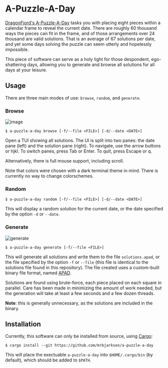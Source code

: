 # A-Puzzle-A-Day

[DragonFjord's A-Puzzle-A-Day](https://www.dragonfjord.com/product/a-puzzle-a-day/)
tasks you with placing eight pieces within a calendar frame
to reveal the current date. There are roughly 60 thousand ways
the pieces can fit in the frame, and of those arrangements
over 24 thousand are valid solutions.
That is an average of 67 solutions per date, and yet some days
solving the puzzle can seem utterly and hopelessly impossible.

This piece of software can serve as a holy light for those
despondent, ego-shattering days, allowing you to generate
and browse all solutions for all days at your leisure.

## Usage

There are three main modes of use: `browse`, `random`, and `generate`.

### Browse

![image](https://github.com/mrbjarksen/a-puzzle-a-day/assets/62466569/986c1024-3a14-481c-bad9-dea56a74ec77)

```
$ a-puzzle-a-day browse [-f/--file <FILE>] [-d/--date <DATE>]
```

Open a TUI showing all solutions. The UI is split into two panes: the date pane (left) and the solution pane (right).
To navigate, use the arrow buttons or hjkl. To switch panes, press Tab or Enter. To quit, press Escape or q.

Alternatively, there is full mouse support, including scroll.

Note that colors were chosen with a dark terminal theme in mind. There is currently no way to change colorschemes.

### Random

```
$ a-puzzle-a-day random [-f/--file <FILE>] [-d/--date <DATE>]
```

This will display a random solution for the current date, or the date specified by
the option `-d` or `--date`.

### Generate

![generate](https://github.com/mrbjarksen/a-puzzle-a-day/assets/62466569/03eb50bb-c795-42b9-9f35-5eebe4e05776)

```
$ a-puzzle-a-day generate [-f/--file <FILE>]
```

This will generate all solutions and write them to the file `solutions.apad`,
or the file specified by the option `-f` or `--file`
(this file is identical to the solutions file found in this repository).
The file created uses a custom-built binary file format, named [APAD](docs/APAD.md).

Solutions are found using brute-force, each piece placed on each square in parallel.
Care has been made in minimizing the amount of work needed, but the generation will
take at least a few seconds and a few dozen threads.

**Note**: this is generally unnecessary, as the solutions are included
in the binary.

## Installation

Currently, this software can only be installed from source, using [Cargo](https://doc.rust-lang.org/stable/cargo/):
```
$ cargo install --git https://github.com/mrbjarksen/a-puzzle-a-day
```
This will place the exectuable `a-puzzle-a-day` into `$HOME/.cargo/bin`
(by default), which should be added to `$PATH`.

